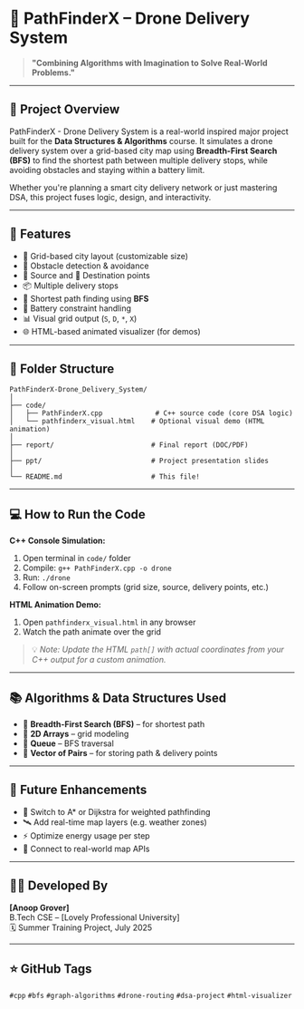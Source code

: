 # 🚁 PathFinderX – Drone Delivery System

> **"Combining Algorithms with Imagination to Solve Real-World Problems."**

---

## 🌟 Project Overview
PathFinderX - Drone Delivery System is a real-world inspired major project built for the **Data Structures & Algorithms** course. It simulates a drone delivery system over a grid-based city map using **Breadth-First Search (BFS)** to find the shortest path between multiple delivery stops, while avoiding obstacles and staying within a battery limit.

Whether you're planning a smart city delivery network or just mastering DSA, this project fuses logic, design, and interactivity.

---

## 🚀 Features
- 📍 Grid-based city layout (customizable size)
- 🚫 Obstacle detection & avoidance
- 🛫 Source and 🛬 Destination points
- 📦 Multiple delivery stops
- 🧠 Shortest path finding using **BFS**
- 🔋 Battery constraint handling
- 📊 Visual grid output (`S`, `D`, `*`, `X`)
- 🌐 HTML-based animated visualizer (for demos)

---

## 📁 Folder Structure
```
PathFinderX-Drone_Delivery_System/
│
├── code/
│   ├── PathFinderX.cpp             # C++ source code (core DSA logic)
│   └── pathfinderx_visual.html    # Optional visual demo (HTML animation)
│
├── report/                        # Final report (DOC/PDF)
│
├── ppt/                           # Project presentation slides
│
└── README.md                      # This file!
```

---

## 💻 How to Run the Code
**C++ Console Simulation:**
1. Open terminal in `code/` folder
2. Compile: `g++ PathFinderX.cpp -o drone`
3. Run: `./drone`
4. Follow on-screen prompts (grid size, source, delivery points, etc.)

**HTML Animation Demo:**
1. Open `pathfinderx_visual.html` in any browser
2. Watch the path animate over the grid

> 💡 *Note: Update the HTML `path[]` with actual coordinates from your C++ output for a custom animation.*

---

## 📚 Algorithms & Data Structures Used
- 🔁 **Breadth-First Search (BFS)** – for shortest path
- 🧮 **2D Arrays** – grid modeling
- 🧺 **Queue** – BFS traversal
- 🧩 **Vector of Pairs** – for storing path & delivery points

---

## 🔮 Future Enhancements
- 🚀 Switch to A* or Dijkstra for weighted pathfinding
- 🛰️ Add real-time map layers (e.g. weather zones)
- ⚡ Optimize energy usage per step
- 📡 Connect to real-world map APIs

---

## 🧑‍💻 Developed By
**[Anoop Grover]**  
B.Tech CSE – [Lovely Professional University]  
🗓️ Summer Training Project, July 2025

---

## ⭐ GitHub Tags
`#cpp` `#bfs` `#graph-algorithms` `#drone-routing` `#dsa-project` `#html-visualizer`
